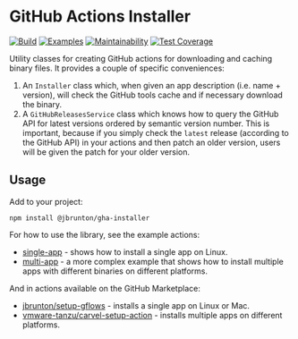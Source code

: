 # GitHub Actions Installer

[![Build](https://github.com/jbrunton/gha-installer/workflows/build/badge.svg?branch=develop)](https://github.com/jbrunton/gha-installer/actions?query=branch%3Adevelop+workflow%3Abuild)
[![Examples](https://github.com/jbrunton/gha-installer/workflows/examples/badge.svg?branch=develop)](https://github.com/jbrunton/gha-installer/actions?query=workflow%3Aexamples)
[![Maintainability](https://api.codeclimate.com/v1/badges/3d363eb022777f5a6a1e/maintainability)](https://codeclimate.com/github/jbrunton/gha-installer/maintainability)
[![Test Coverage](https://api.codeclimate.com/v1/badges/3d363eb022777f5a6a1e/test_coverage)](https://codeclimate.com/github/jbrunton/gha-installer/test_coverage)

Utility classes for creating GitHub actions for downloading and caching binary files. It provides a couple of specific conveniences:

1. An `Installer` class which, when given an app description (i.e. name + version), will check the GitHub tools cache and if necessary download the binary.
2. A `GitHubReleasesService` class which knows how to query the GitHub API for latest versions ordered by semantic version number. This is important, because if you simply check the `latest` release (according to the GitHub API) in your actions and then patch an older version, users will be given the patch for your older version.

## Usage

Add to your project:

```
npm install @jbrunton/gha-installer
```

For how to use the library, see the example actions:

* [single-app](https://github.com/jbrunton/gha-installer/tree/develop/examples/single-app) - shows how to install a single app on Linux.
* [multi-app](https://github.com/jbrunton/gha-installer/tree/develop/examples/multi-app) - a more complex example that shows how to install multiple apps with different binaries on different platforms.

And in actions available on the GitHub Marketplace:

* [jbrunton/setup-gflows](https://github.com/jbrunton/setup-gflows) - installs a single app on Linux or Mac.
* [vmware-tanzu/carvel-setup-action](https://github.com/vmware-tanzu/carvel-setup-action) - installs multiple apps on different platforms.
